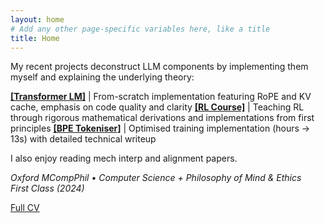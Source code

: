 ```yaml
---
layout: home
# Add any other page-specific variables here, like a title
title: Home
---
```


My recent projects deconstruct LLM components by implementing them myself and explaining the underlying theory:

[**[Transformer LM]**](https://github.com/xycoord/Language-Modelling/) | From-scratch implementation featuring RoPE and KV cache, emphasis on code quality and clarity
[**[RL Course]**](https://github.com/xycoord/deep-rl-course) | Teaching RL through rigorous mathematical derivations and implementations from first principles
[**[BPE Tokeniser]**](./Optimising-BPE) | Optimised training implementation (hours → 13s) with detailed technical writeup

I also enjoy reading mech interp and alignment papers.

*Oxford MCompPhil • Computer Science + Philosophy of Mind & Ethics*  
*First Class (2024)*

[Full CV](./CV/)